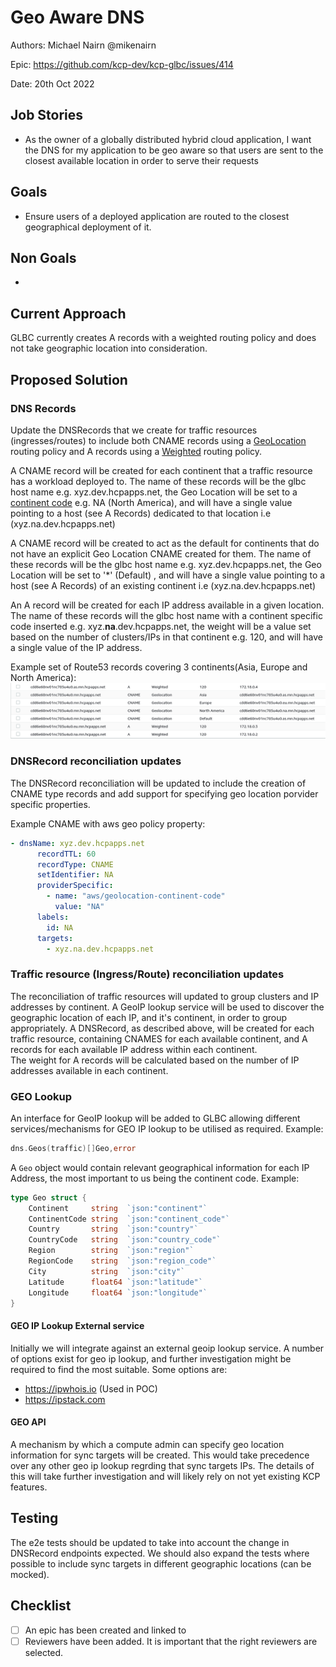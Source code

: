 # Geo Aware DNS

Authors: Michael Nairn @mikenairn

Epic: https://github.com/kcp-dev/kcp-glbc/issues/414

Date: 20th Oct 2022

## Job Stories

- As the owner of a globally distributed hybrid cloud application, I want the DNS for my application to be geo aware so that users are sent to the closest available location in order to serve their requests

## Goals

- Ensure users of a deployed application are routed to the closest geographical deployment of it. 

## Non Goals

- 

## Current Approach

GLBC currently creates A records with a weighted routing policy and does not take geographic location into consideration.

## Proposed Solution

### DNS Records

Update the DNSRecords that we create for traffic resources (ingresses/routes) to include both CNAME records using a [GeoLocation](https://docs.aws.amazon.com/Route53/latest/DeveloperGuide/routing-policy-geo.html) routing policy and A records using a [Weighted](https://docs.aws.amazon.com/Route53/latest/DeveloperGuide/routing-policy-weighted.html) routing policy.

A CNAME record will be created for each continent that a traffic resource has a workload deployed to. 
The name of these records will be the glbc host name e.g. xyz.dev.hcpapps.net, the Geo Location will be set to a [continent code](https://docs.aws.amazon.com/Route53/latest/DeveloperGuide/resource-record-sets-values-geo.html) e.g. NA (North America), and will have a single value pointing to a host (see A Records) dedicated to that location i.e (xyz.na.dev.hcpapps.net)

A CNAME record will be created to act as the default for continents that do not have an explicit Geo Location CNAME created for them.
The name of these records will be the glbc host name e.g. xyz.dev.hcpapps.net, the Geo Location will be set to '*' (Default) , and will have a single value pointing to a host (see A Records) of an existing continent i.e (xyz.na.dev.hcpapps.net)

An A record will be created for each IP address available in a given location.
The name of these records will the glbc host name with a continent specific code inserted e.g. xyz.**na**.dev.hcpapps.net, the weight will be a value set based on the number of clusters/IPs in that continent e.g. 120, and will have a single value of the IP address. 

Example set of Route53 records covering 3 continents(Asia, Europe and North America):
![AWS GEO record set](assets/geo-aware-dns/aws-dns-records.png)


### DNSRecord reconciliation updates

The DNSRecord reconciliation will be updated to include the creation of CNAME type records and add support for specifying geo location porvider specific properties.

Example CNAME with aws geo policy property:
```yaml
- dnsName: xyz.dev.hcpapps.net
      recordTTL: 60
      recordType: CNAME
      setIdentifier: NA
      providerSpecific:
        - name: "aws/geolocation-continent-code"
          value: "NA"
      labels:
        id: NA
      targets:
        - xyz.na.dev.hcpapps.net
```

### Traffic resource (Ingress/Route) reconciliation updates

The reconciliation of traffic resources will updated to group clusters and IP addresses by continent.
A GeoIP lookup service will be used to discover the geographic location of each IP, and it's continent, in order to group appropriately.
A DNSRecord, as described above, will be created for each traffic resource, containing CNAMES for each available continent, and A records for each available IP address within each continent.  
The weight for A records will be calculated based on the number of IP addresses available in each continent.

### GEO Lookup

An interface for GeoIP lookup will be added to GLBC allowing different services/mechanisms for GEO IP lookup to be utilised as required.
Example:
```go
dns.Geos(traffic)[]Geo,error
```

A `Geo` object would contain relevant geographical information for each IP Address, the most important to us being the continent code.
Example:
```go
type Geo struct {
	Continent     string  `json:"continent"`
	ContinentCode string  `json:"continent_code"`
	Country       string  `json:"country"`
	CountryCode   string  `json:"country_code"`
	Region        string  `json:"region"`
	RegionCode    string  `json:"region_code"`
	City          string  `json:"city"`
	Latitude      float64 `json:"latitude"`
	Longitude     float64 `json:"longitude"`
}
```

#### GEO IP Lookup External service

Initially we will integrate against an external geoip lookup service.
A number of options exist for geo ip lookup, and further investigation might be required to find the most suitable.
Some options are:

* https://ipwhois.io (Used in POC)
* https://ipstack.com

#### GEO API

A mechanism by which a compute admin can specify geo location information for sync targets will be created.
This would take precedence over any other geo ip lookup regrding that sync targets IPs.
The details of this will take further investigation and will likely rely on not yet existing KCP features.

## Testing

The e2e tests should be updated to take into account the change in DNSRecord endpoints expected. We should also expand the tests where possible to include sync targets in different geographic locations (can be mocked).

## Checklist

- [ ] An epic has been created and linked to
- [ ] Reviewers have been added. It is important that the right reviewers are selected.
